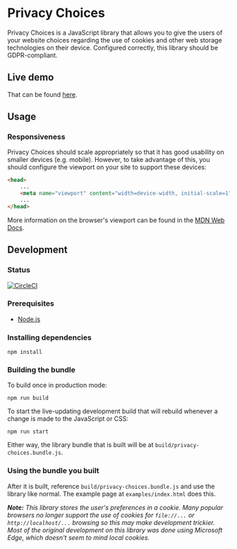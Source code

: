 # Privacy Choices

Privacy Choices is a JavaScript library that allows you to give the users of your website choices regarding the use of cookies and other web storage technologies on their device. Configured correctly, this library should be GDPR-compliant.

## Live demo

That can be found [here](http://code.benthomas.me/privacy-choices).

## Usage

### Responsiveness

Privacy Choices should scale appropriately so that it has good usability on smaller devices (e.g. mobile). However, to take advantage of this, you should configure the viewport on your site to support these devices:

```html
<head>
    ...
    <meta name="viewport" content="width=device-width, initial-scale=1">
    ...
</head>
```

More information on the browser's viewport can be found in the [MDN Web Docs](https://developer.mozilla.org/en-US/docs/Mozilla/Mobile/Viewport_meta_tag).

## Development

### Status

[![CircleCI](https://circleci.com/gh/benjeh32/privacy-choices.svg?style=svg)](https://circleci.com/gh/benjeh32/privacy-choices)

### Prerequisites

- [Node.js](https://nodejs.org/)

### Installing dependencies


```console
npm install
```

### Building the bundle

To build once in production mode:

```console
npm run build
```

To start the live-updating development build that will rebuild whenever a change is made to the JavaScript or CSS:

```console
npm run start
```

Either way, the library bundle that is built will be at `build/privacy-choices.bundle.js`.

### Using the bundle you built

After it is built, reference `build/privacy-choices.bundle.js` and use the library like normal. The example page at `examples/index.html` does this.

***Note:** This library stores the user's preferences in a cookie. Many popular browsers no longer support the use of cookies for `file://...` or `http://localhost/...` browsing so this may make development trickier. Most of the original development on this library was done using Microsoft Edge, which doesn't seem to mind local cookies.*